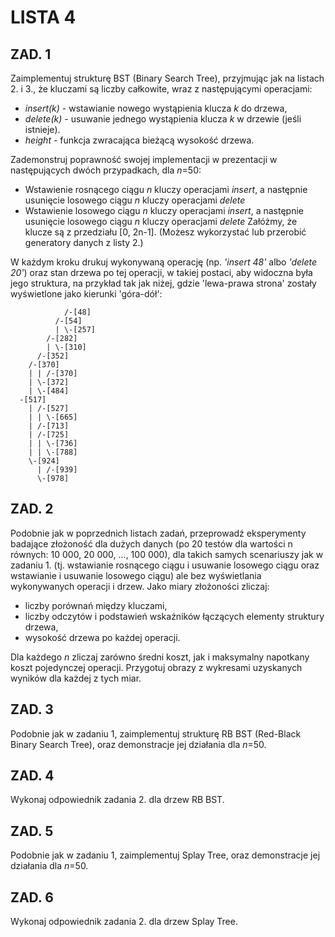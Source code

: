 # LISTA 4
## ZAD. 1
Zaimplementuj strukturę BST (Binary Search Tree), przyjmując jak na listach 2. i 3., że
kluczami są liczby całkowite, wraz z następującymi operacjami:
- *insert(k)* - wstawianie nowego wystąpienia klucza *k* do drzewa,
- *delete(k)* - usuwanie jednego wystąpienia klucza *k* w drzewie (jeśli istnieje).
- *height* - funkcja zwracająca bieżącą wysokość drzewa.

Zademonstruj poprawność swojej implementacji w prezentacji w następujących dwóch
przypadkach, dla *n*=50:
- Wstawienie rosnącego ciągu *n* kluczy operacjami *insert*, a następnie usunięcie
losowego ciągu *n* kluczy operacjami *delete*
- Wstawienie losowego ciągu *n* kluczy operacjami *insert*, a następnie usunięcie
losowego ciągu *n* kluczy operacjami *delete*
Załóżmy, że klucze są z przedziału [0, 2n-1]. (Możesz wykorzystać lub przerobić generatory
danych z listy 2.)

W każdym kroku drukuj wykonywaną operację (np. *'insert 48'* albo *'delete 20'*) oraz
stan drzewa po tej operacji, w takiej postaci, aby widoczna była jego struktura, na przykład
tak jak niżej, gdzie 'lewa-prawa strona' zostały wyświetlone jako kierunki 'góra-dół':
```
            /-[48]
          /-[54]
          | \-[257]
        /-[282]
        | \-[310]
      /-[352]
    /-[370]
    | | /-[370]
    | \-[372]
    | \-[484]
  -[517]
    | /-[527]
    | | \-[665]
    | /-[713]
    | /-[725]
    | | \-[736]
    | | \-[788]
    \-[924]
      | /-[939]
      \-[978]
```
## ZAD. 2
Podobnie jak w poprzednich listach zadań, przeprowadź eksperymenty badające złożoność
dla dużych danych (po 20 testów dla wartości n równych: 10 000, 20 000, ..., 100 000), dla
takich samych scenariuszy jak w zadaniu 1. (tj. wstawianie rosnącego ciągu i usuwanie
losowego ciągu oraz wstawianie i usuwanie losowego ciągu) ale bez wyświetlania
wykonywanych operacji i drzew.
Jako miary złożoności zliczaj:
- liczby porównań między kluczami,
- liczby odczytów i podstawień wskaźników łączących elementy struktury drzewa,
- wysokość drzewa po każdej operacji.

Dla każdego *n* zliczaj zarówno średni koszt, jak i maksymalny napotkany koszt pojedynczej
operacji.
Przygotuj obrazy z wykresami uzyskanych wyników dla każdej z tych miar.
## ZAD. 3
Podobnie jak w zadaniu 1, zaimplementuj strukturę RB BST (Red-Black Binary Search
Tree), oraz demonstracje jej działania dla *n*=50.
## ZAD. 4
Wykonaj odpowiednik zadania 2. dla drzew RB BST.
## ZAD. 5
Podobnie jak w zadaniu 1, zaimplementuj Splay Tree, oraz demonstracje jej działania dla *n*=50.
## ZAD. 6
Wykonaj odpowiednik zadania 2. dla drzew Splay Tree.
